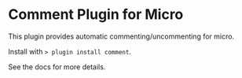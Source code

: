 # Comment Plugin for Micro

This plugin provides automatic commenting/uncommenting for micro.

Install with `> plugin install comment`.

See the docs for more details.
